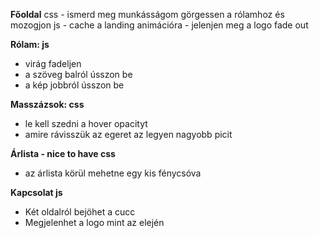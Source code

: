 **Főoldal**
css - ismerd meg munkásságom görgessen a rólamhoz és mozogjon
js  - cache a landing animációra - jelenjen meg a logo fade out

**Rólam: js**
- virág fadeljen 
- a szöveg balról ússzon be 
- a kép jobbról ússzon be 

**Masszázsok: css**
- le kell szedni a hover opacityt
- amire rávisszük az egeret az legyen nagyobb picit

**Árlista - nice to have css**
- az árlista körül mehetne egy kis fénycsóva

**Kapcsolat js**
- Két oldalról bejöhet a cucc
- Megjelenhet a logo mint az elején
